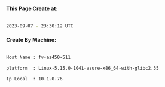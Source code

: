
   
#### This Page Create at:

```bash

2023-09-07 - 23:30:12 UTC

```

#### Create By Machine:

```bash

Host Name : fv-az450-511

platform  : Linux-5.15.0-1041-azure-x86_64-with-glibc2.35

Ip Local  : 10.1.0.76

```

